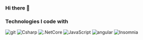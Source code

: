 ### Hi there 👋

<h3>Technologies I code with</h3>
<p>
  <img alt="git" src="https://img.shields.io/badge/-Git-F05032?style=flat-square&logo=git&logoColor=white" />
  <img alt="Csharp" src="https://img.shields.io/badge/-Csharp-8B008B?style=flat-square&logo=Csharp&logoColor=white" />
  <img alt=".NetCore" src="https://img.shields.io/badge/-.NetCore-8B008B?style=flat-square&logo=dotnetcore&logoColor=white" />
  <img alt="JavaScript" src="https://img.shields.io/badge/-JavaScript-FFFF00?style=flat-square&logo=JavaScript&logoColor=black" />
  <img alt="angular" src="https://img.shields.io/badge/-Angular-DD0031?style=flat-square&logo=angular&logoColor=white" />
  <img alt="Insomnia" src="https://img.shields.io/badge/-Insomnia-5849BE?style=flat-square&logo=insomnia&logoColor=white" />
</p>

<!--
**LeonardoBSantos/LeonardoBSantos** is a ✨ _special_ ✨ repository because its `README.md` (this file) appears on your GitHub profile.

Here are some ideas to get you started:

- 🔭 I’m currently working on ...
- 🌱 I’m currently learning ...
- 👯 I’m looking to collaborate on ...
- 🤔 I’m looking for help with ...
- 💬 Ask me about ...
- 📫 How to reach me: ...
- 😄 Pronouns: ...
- ⚡ Fun fact: ...
-->
